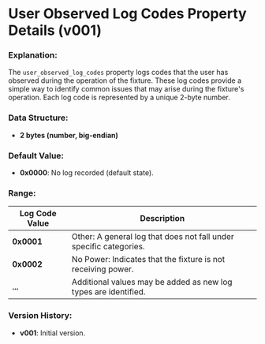 # User Observed Log Codes Property Details (v001)

### **Explanation:**
The `user_observed_log_codes` property logs codes that the user has observed during the operation of the fixture. 
These log codes provide a simple way to identify common issues that may arise during the fixture's operation. 
Each log code is represented by a unique 2-byte number.

### **Data Structure:**
- **2 bytes (number, big-endian)**

### **Default Value:**
- **0x0000**: No log recorded (default state).

### **Range:**
| Log Code Value | Description                                                        |
|----------------|--------------------------------------------------------------------|
| **0x0001**     | Other: A general log that does not fall under specific categories. |
| **0x0002**     | No Power: Indicates that the fixture is not receiving power.       |
| **...**        | Additional values may be added as new log types are identified.    |


### **Version History:**
- **v001**: Initial version.

